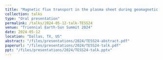 ```yaml
---
title: "Magnetic flux transport in the plasma sheet during geomagnetic storms using MMS"
collection: talks
type: "Oral presentation"
permalink: /talks/2024-05-12-talk-TESS24
venue: "Triennial Earth-Sun Summit 2024"
date: 2024-05-12
location: "Dallas, TX, US"
abstract: "/files/presentations/2024/TESS24-abstract.pdf"
paperurl: "/files/presentations/2024/TESS24-talk.pdf"
ppt: "/files/presentations/2024/TESS24-talk.pptx"
---
```

